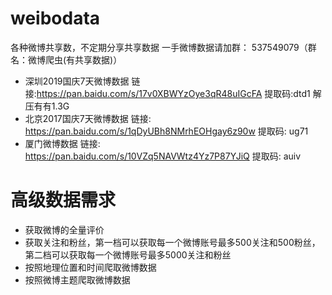 # weibodata
各种微博共享数，不定期分享共享数据
一手微博数据请加群： 537549079（群名：微博爬虫(有共享数据)）

* 深圳2019国庆7天微博数据 链接:https://pan.baidu.com/s/17v0XBWYzOye3qR48uIGcFA 提取码:dtd1 解压有有1.3G
* 北京2017国庆7天微博数据 链接: https://pan.baidu.com/s/1qDyUBh8NMrhEOHgay6z90w 提取码: ug71 
* 厦门微博数据 链接: https://pan.baidu.com/s/10VZq5NAVWtz4Yz7P87YJiQ 提取码: auiv


# 高级数据需求
* 获取微博的全量评价
* 获取关注和粉丝，第一档可以获取每一个微博账号最多500关注和500粉丝，第二档可以获取每一个微博账号最多5000关注和粉丝
* 按照地理位置和时间爬取微博数据
* 按照微博主题爬取微博数据
